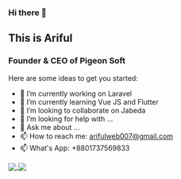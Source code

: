### Hi there 👋
## This is Ariful
### Founder & CEO of Pigeon Soft
Here are some ideas to get you started:

- 🔭 I’m currently working on Laravel
- 🌱 I’m currently learning Vue JS and Flutter
- 👯 I’m looking to collaborate on Jabeda
- 🤔 I’m looking for help with ...
- 💬 Ask me about ...
- 📫 How to reach me: arifulweb007@gmail.com
- 📫 What's App: +8801737569833

	
<a href="https://github.com/prodhan?tab=repositories">
  <img align="center" src="https://github-readme-stats.anuraghazra1.vercel.app/api/top-langs/?username=prodhan&theme=dark&hide_langs_below=0&title_color=FFF" />
</a>
<a href="https://github.com/prodhan">
  <img align="center" src="https://github-readme-stats.anuraghazra1.vercel.app/api?username=prodhan&show_icons=false&theme=vision-friendly-dark&line_height=40&title_color=fff&count_private=true"
</a>

